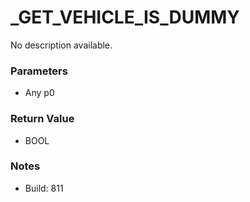 # _GET_VEHICLE_IS_DUMMY

No description available.

### Parameters
* Any p0

### Return Value
* BOOL

### Notes
* Build: 811


